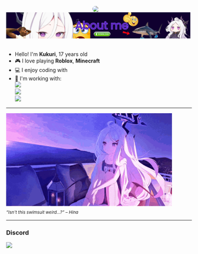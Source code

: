 <div>

<img src="https://static.wikia.nocookie.net/blue-archive/images/c/c7/Hina_Swimsuit_Portrait.png/revision/latest?cb=20220420072715" width="270" align="right" style="border-radius:10px;" />
<br/>

<img src="images/bb.png" width="500" />
<br/><br/>

- Hello! I'm **Kukuri**, 17 years old
- 🎮 I love playing **Roblox**, **Minecraft**
- 💻 I enjoy coding with <img src="https://i.imgur.com/Xjb867j.png" width="16" height="16"/>
- 🔧 I'm working with:  
  <img src="https://img.shields.io/badge/C++-00599C?style=flat&logo=c%2B%2B&logoColor=white"/>  
  <img src="https://img.shields.io/badge/Python-3776AB?style=flat&logo=python&logoColor=white"/>  
  <img src="https://img.shields.io/badge/JavaScript-F7DF1E?style=flat&logo=javascript&logoColor=black"/>  

---

<!-- รูปตัวละครด้านซ้าย -->

<img src="images/hina.gif" width="450" />
<br/>
<sub><i>“Isn't this swimsuit weird...?” – Hina</i></sub>

---

<!-- Discord -->
<h3>Discord</h3>
<a href="https://discord.com/users/1390890302625284170">
  <a href="https://discord.com/users/1390890302625284170"><img src="https://lanyard.cnrad.dev/api/1390890302625284170?theme=dark&bg=071221" /></a>
</a>

</div>
